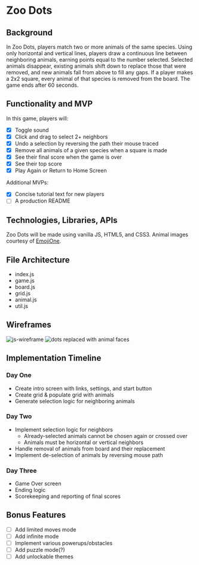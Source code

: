 # Zoo Dots
## Background
In Zoo Dots, players match two or more animals of the same species. Using only horizontal and vertical lines, players draw a continuous line between neighboring animals, earning points equal to the number selected. Selected animals disappear, existing animals shift down to replace those that were removed, and new animals fall from above to fill any gaps. If a player makes a 2x2 square, every animal of that species is removed from the board. The game ends after 60 seconds.

## Functionality and MVP
In this game, players will:

- [x] Toggle sound
- [x] Click and drag to select 2+ neighbors
- [x] Undo a selection by reversing the path their mouse traced
- [x] Remove all animals of a given species when a square is made
- [x] See their final score when the game is over
- [x] See their top score
- [x] Play Again or Return to Home Screen

Additional MVPs:
- [x] Concise tutorial text for new players
- [ ] A production README

## Technologies, Libraries, APIs

Zoo Dots will be made using vanilla JS, HTML5, and CSS3. Animal images courtesy of [EmojiOne](https://www.emojione.com/).

## File Architecture

- index.js
- game.js
- board.js
- grid.js
- animal.js
- util.js

## Wireframes

![js-wireframe](https://user-images.githubusercontent.com/43548466/52319689-1cb6fc00-2999-11e9-9788-f1d3ca6c97c7.jpg)
![dots replaced with animal faces](https://user-images.githubusercontent.com/43548466/52355804-0a70a880-2a01-11e9-9696-da476d8813d3.png)

## Implementation Timeline

### Day One
- Create intro screen with links, settings, and start button
- Create grid & populate grid with animals
- Generate selection logic for neighboring animals

### Day Two
- Implement selection logic for neighbors
  - Already-selected animals cannot be chosen again or crossed over
  - Animals must be horizontal or vertical neighbors
- Handle removal of animals from board and their replacement
- Implement de-selection of animals by reversing mouse path

### Day Three
- Game Over screen
- Ending logic
- Scorekeeping and reporting of final scores


## Bonus Features
- [ ] Add limited moves mode
- [ ] Add infinite mode
- [ ] Implement various powerups/obstacles
- [ ] Add puzzle mode(?)
- [ ] Add unlockable themes